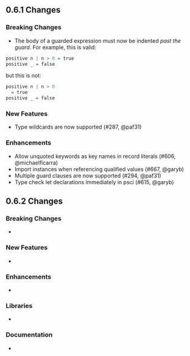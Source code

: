 ## 0.6.1 Changes

### Breaking Changes

- The body of a guarded expression must now be indented _past the guard_. For example, this is valid:

```haskell
positive n | n > 0 = true
positive _ = false
```

but this is not:

```haskell
positive n | n > 0 
  = true
positive _ = false
```

### New Features

- Type wildcards are now supported (#287, @paf31)

### Enhancements

- Allow unquoted keywords as key names in record literals (#606, @michaelficarra)
- Import instances when referencing qualified values (#667, @garyb)
- Multiple guard clauses are now supported (#294, @paf31)
- Type check let declarations immediately in psci (#615, @garyb)

## 0.6.2 Changes

### Breaking Changes

- 

### New Features

- 

### Enhancements

- 

### Libraries

- 

### Documentation

- 

